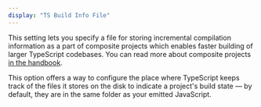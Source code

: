 ```yaml
---
display: "TS Build Info File"
---
```


This setting lets you specify a file for storing incremental compilation information as a part of composite projects which enables faster
building of larger TypeScript codebases. You can read more about composite projects [in the handbook](/docs/handbook/project-references.html). 

This option offers a way to configure the place where TypeScript keeps track of the files it stores on the disk to 
indicate a project's build state &mdash; by default, they are in the same folder as your emitted JavaScript.

